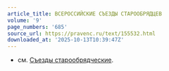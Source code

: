 ```yaml
---
article_title: ВСЕРОССИЙСКИЕ СЪЕЗДЫ СТАРООБРЯДЦЕВ
volume: '9'
page_numbers: '685'
source_url: https://pravenc.ru/text/155532.html
downloaded_at: '2025-10-13T10:39:47Z'
---
```


- см. [Съезды старообрядческие](<https://pravenc.ru/text/Съезды старообрядческие.html>).
